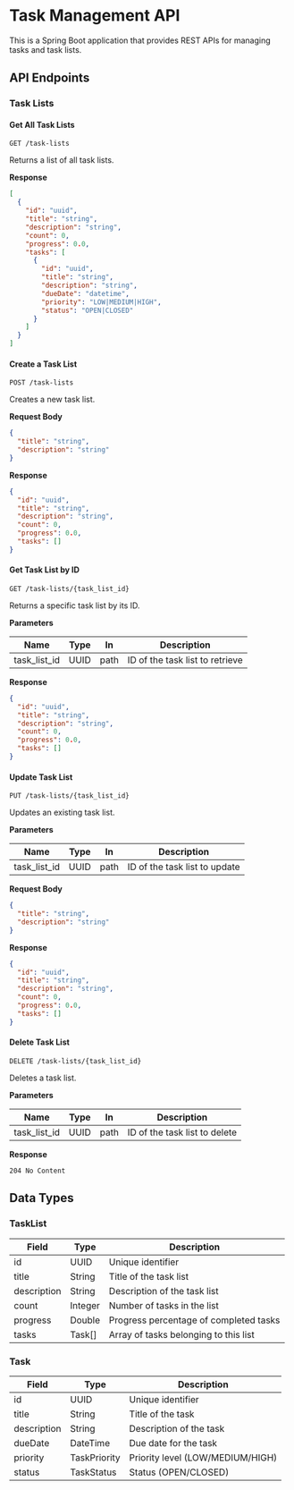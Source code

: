 # Task Management API

This is a Spring Boot application that provides REST APIs for managing tasks and task lists.

## API Endpoints

### Task Lists

#### Get All Task Lists

```http
GET /task-lists
```

Returns a list of all task lists.

**Response**

```json
[
  {
    "id": "uuid",
    "title": "string",
    "description": "string",
    "count": 0,
    "progress": 0.0,
    "tasks": [
      {
        "id": "uuid",
        "title": "string",
        "description": "string",
        "dueDate": "datetime",
        "priority": "LOW|MEDIUM|HIGH",
        "status": "OPEN|CLOSED"
      }
    ]
  }
]
```

#### Create a Task List

```http
POST /task-lists
```

Creates a new task list.

**Request Body**

```json
{
  "title": "string",
  "description": "string"
}
```

**Response**

```json
{
  "id": "uuid",
  "title": "string",
  "description": "string",
  "count": 0,
  "progress": 0.0,
  "tasks": []
}
```

#### Get Task List by ID

```http
GET /task-lists/{task_list_id}
```

Returns a specific task list by its ID.

**Parameters**

| Name         | Type | In   | Description                     |
| ------------ | ---- | ---- | ------------------------------- |
| task_list_id | UUID | path | ID of the task list to retrieve |

**Response**

```json
{
  "id": "uuid",
  "title": "string",
  "description": "string",
  "count": 0,
  "progress": 0.0,
  "tasks": []
}
```

#### Update Task List

```http
PUT /task-lists/{task_list_id}
```

Updates an existing task list.

**Parameters**

| Name         | Type | In   | Description                   |
| ------------ | ---- | ---- | ----------------------------- |
| task_list_id | UUID | path | ID of the task list to update |

**Request Body**

```json
{
  "title": "string",
  "description": "string"
}
```

**Response**

```json
{
  "id": "uuid",
  "title": "string",
  "description": "string",
  "count": 0,
  "progress": 0.0,
  "tasks": []
}
```

#### Delete Task List

```http
DELETE /task-lists/{task_list_id}
```

Deletes a task list.

**Parameters**

| Name         | Type | In   | Description                   |
| ------------ | ---- | ---- | ----------------------------- |
| task_list_id | UUID | path | ID of the task list to delete |

**Response**

```http
204 No Content
```

## Data Types

### TaskList

| Field       | Type    | Description                            |
| ----------- | ------- | -------------------------------------- |
| id          | UUID    | Unique identifier                      |
| title       | String  | Title of the task list                 |
| description | String  | Description of the task list           |
| count       | Integer | Number of tasks in the list            |
| progress    | Double  | Progress percentage of completed tasks |
| tasks       | Task[]  | Array of tasks belonging to this list  |

### Task

| Field       | Type         | Description                      |
| ----------- | ------------ | -------------------------------- |
| id          | UUID         | Unique identifier                |
| title       | String       | Title of the task                |
| description | String       | Description of the task          |
| dueDate     | DateTime     | Due date for the task            |
| priority    | TaskPriority | Priority level (LOW/MEDIUM/HIGH) |
| status      | TaskStatus   | Status (OPEN/CLOSED)             |
